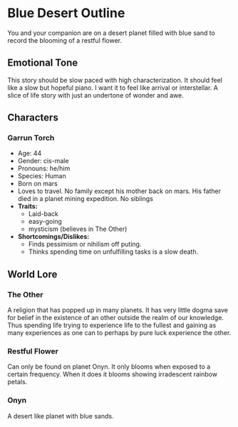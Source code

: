 # Blue Desert Outline

You and your companion are on a desert planet filled with blue sand to record the blooming of a restful flower. 



## Emotional Tone

This story should be slow paced with high characterization. It should feel like a slow but hopeful piano. I want it to feel like arrival or interstellar. A slice of life story with just an undertone of wonder and awe.



## Characters

### Garrun Torch

- Age: 44
- Gender: cis-male
- Pronouns: he/him
- Species: Human
- Born on mars
- Loves to travel. No family except his mother back on mars. His father died in a planet mining expedition. No siblings
- **Traits:**
  -  Laid-back
  - easy-going
  - mysticism (believes in The Other)
- **Shortcomings/Dislikes:** 
  - Finds pessimism or nihilism off puting. 
  - Thinks spending time on unfulfilling tasks is a slow death.



## World Lore

### The Other

A religion that has popped up in many planets. It has very little dogma save for belief in the existence of an other outside the realm of our knowledge. Thus spending life trying to experience life to the fullest and gaining as many experiences as one can to perhaps by pure luck experience the other.

### Restful Flower

Can only be found on planet Onyn. It only blooms when exposed to a certain frequency. When it does it blooms showing irradescent rainbow petals.

### Onyn

A desert like planet with blue sands. 